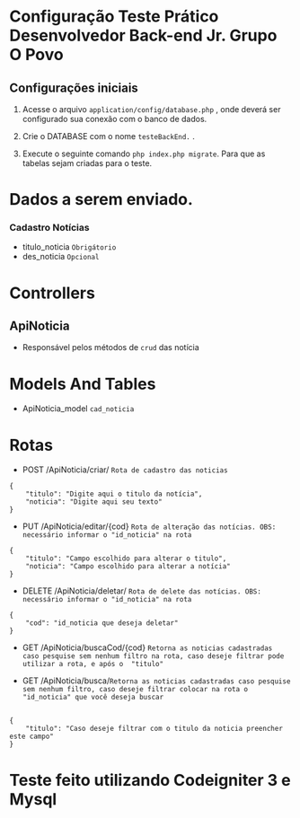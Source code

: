 # Configuração Teste Prático Desenvolvedor Back-end Jr. Grupo O Povo

 

## Configurações iniciais

1. Acesse o arquivo `application/config/database.php` , onde deverá ser configurado sua conexão com o banco de dados.

2. Crie o DATABASE com o nome `testeBackEnd.` .

3. Execute o seguinte comando `php index.php migrate`. Para que as tabelas sejam criadas para o teste.

# Dados a serem enviado.

### Cadastro Notícias

* titulo_noticia  `Obrigátorio`
* des_noticia  `Opcional`


# Controllers
## ApiNoticia
* Responsável pelos métodos de `crud` das notícia 

# Models And Tables
*  ApiNoticia_model `cad_noticia`  


# Rotas
* POST /ApiNoticia/criar/  `Rota de cadastro das noticias`

```
{
	"titulo": "Digite aqui o titulo da notícia",
	"noticia": "Digite aqui seu texto"
}

```
* PUT /ApiNoticia/editar/{cod}  `Rota de alteração das notícias. OBS: necessário informar o "id_noticia" na rota`

```
{
	"titulo": "Campo escolhido para alterar o titulo",
	"noticia": "Campo escolhido para alterar a notícia"
}

```

* DELETE /ApiNoticia/deletar/  `Rota de delete das notícias. OBS: necessário informar o "id_noticia" na rota`

```
{
	"cod": "id_noticia que deseja deletar"
}

```

* GET /ApiNoticia/buscaCod/{cod} `Retorna as noticias cadastradas caso pesquise sem nenhum filtro na rota, caso deseje filtrar pode utilizar a rota, e após o  "titulo" `


* GET /ApiNoticia/busca/`Retorna as noticias cadastradas caso pesquise sem nenhum filtro, caso deseje filtrar colocar na rota o "id_noticia" que você deseja buscar`

```

{
	"titulo": "Caso deseje filtrar com o titulo da noticia preencher este campo"
}

```
# Teste feito utilizando Codeigniter 3 e Mysql 








